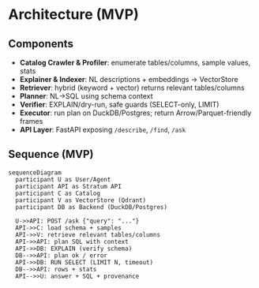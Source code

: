 # Architecture (MVP)

## Components
- **Catalog Crawler & Profiler**: enumerate tables/columns, sample values, stats
- **Explainer & Indexer**: NL descriptions + embeddings → VectorStore
- **Retriever**: hybrid (keyword + vector) returns relevant tables/columns
- **Planner**: NL→SQL using schema context
- **Verifier**: EXPLAIN/dry-run, safe guards (SELECT-only, LIMIT)
- **Executor**: run plan on DuckDB/Postgres; return Arrow/Parquet-friendly frames
- **API Layer**: FastAPI exposing `/describe`, `/find`, `/ask`

## Sequence (MVP)

```mermaid
sequenceDiagram
  participant U as User/Agent
  participant API as Stratum API
  participant C as Catalog
  participant V as VectorStore (Qdrant)
  participant DB as Backend (DuckDB/Postgres)

  U->>API: POST /ask {"query": "..."}
  API->>C: load schema + samples
  API->>V: retrieve relevant tables/columns
  API->>API: plan SQL with context
  API->>DB: EXPLAIN (verify schema)
  DB-->>API: plan ok / error
  API->>DB: RUN SELECT (LIMIT N, timeout)
  DB-->>API: rows + stats
  API-->>U: answer + SQL + provenance
```
